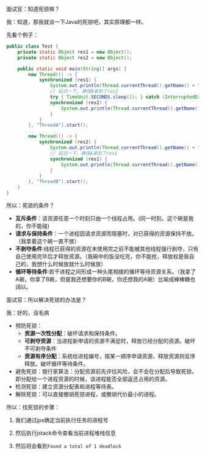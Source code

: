 面试官：知道死锁嘛？

我：知道，那我就谈一下Java的死锁吧，其实原理都一样。

先看个例子：

```java
public class Test {
    private static Object res1 = new Object();
    private static Object res2 = new Object();

    public static void main(String[] args) {
        new Thread(() -> {
            synchronized (res1) {
                System.out.println(Thread.currentThread().getName() + " res1");
                // 延迟一下, 确保B拿到了res2
                try { TimeUnit.SECONDS.sleep(1); } catch (InterruptedException e) { e.printStackTrace(); }
                synchronized (res2) {
                    System.out.println(Thread.currentThread().getName() + " res2");
                }
            }
        }, "ThreadA").start();

        new Thread(() -> {
            synchronized (res2) {
                System.out.println(Thread.currentThread().getName() + " res2");
                // 延迟一下，确保A拿到了res1
                synchronized (res1) {
                    System.out.println(Thread.currentThread().getName() + " res1");
                }
            }
        }, "ThreadB").start();
    }
}
```

所以：死锁的条件？

- **互斥条件**：该资源任意一个时刻只由一个线程占用。(同一时刻，这个碗是我的，你不能碰)
- **请求与保持条件**：一个进程因请求资源而阻塞时，对已获得的资源保持不放。（我拿着这个碗一直不放）
- **不剥夺条件**:线程已获得的资源在末使用完之前不能被其他线程强行剥夺，只有自己使用完毕后才释放资源。（我碗中的饭没吃完，你不能抢，释放权是我自己的，我想什么时候放就什么时候放）
- **循环等待条件**:若干进程之间形成一种头尾相接的循环等待资源关系。（我拿了A碗，你拿了B碗，但是我还想要你的B碗，你还想我的A碗）比喻成棒棒糖也阔以。

面试官：所以解决死锁的办法是？

我：好的，没毛病

- 预防死锁：
  - **资源一次性分配**：破坏请求和保持条件。
  - **可剥夺资源**：当进程新申请的资源不满足时，释放已经分配的资源。破坏不可剥夺条件
  - **资源有序分配**：系统给进程编号，按某一顺序申请资源，释放资源则反序释放。破坏循环等待条件。
- 避免死锁：银行家算法：分配资源前先评估风险，会不会在分配后导致死锁。　即分配给一个进程资源的时候，该进程能否全部返还占用的资源。
- 检测死锁：建立资源分配表和进程等待表。
- 解除死锁：可以直接撤销死锁进程，或撤销代价最小的进程。

所以：找死锁的步骤：

1. 我们通过jps确定当前执行任务的进程号

2. 然后执行jstack命令查看当前进程堆栈信息

3. 然后将会看到`Found a total of 1 deadlock`